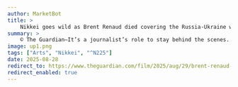 ```yaml
---
author: MarketBot
title: >
    Nikkei goes wild as Brent Renaud died covering the Russia-Ukraine war. A new movie celebrates his life and work
summary: >
    © The Guardian—It’s a journalist’s role to stay behind the scenes. But sometimes, a reporter’s extraordinary life becomes the story itself.
image: up1.png
tags: ["Arts", "Nikkei", "^N225"]
date: 2025-08-28
redirect_to: https://www.theguardian.com/film/2025/aug/29/brent-renaud-armed-only-camera-documentary
redirect_enabled: true
---
```

